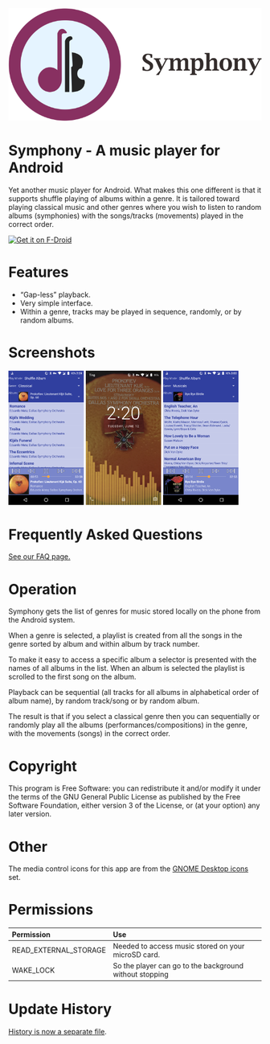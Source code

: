 <img src="fastlane/metadata/android/en-US/images/featureGraphic.png"/>

Symphony - A music player for Android
=====================================
Yet another music player for Android. What makes this one different is that it supports shuffle playing of albums within a genre.
It is tailored toward playing classical music and other genres where you wish to listen to random albums (symphonies) with the songs/tracks (movements) played in the correct order.

<a href="https://f-droid.org/packages/org.fitchfamily.android.symphony/">
    <img src="https://fdroid.gitlab.io/artwork/badge/get-it-on.png"
         alt="Get it on F-Droid" height="80">
</a>

Features
========
- “Gap-less” playback.
- Very simple interface.
- Within a genre, tracks may be played in sequence, randomly, or by random albums.

Screenshots
===========
<img src="fastlane/metadata/android/en-US/images/phoneScreenshots/Screenshot1.png"
width="150"/>
<img src="fastlane/metadata/android/en-US/images/phoneScreenshots/Screenshot2.png"
width="150"/>
<img src="fastlane/metadata/android/en-US/images/phoneScreenshots/Screenshot3.png"
width="150"/>

Frequently Asked Questions
==========================
[See our FAQ page.](FAQ.md)

Operation
=========
Symphony gets the list of genres for music stored locally on the phone from the Android system.

When a genre is selected, a playlist is created from all the songs in the genre sorted by album and within album by track number.

To make it easy to access a specific album a selector is presented with the names of all albums in the list. When an album is selected the playlist is scrolled to the first song on the album.

Playback can be sequential (all tracks for all albums in alphabetical order of album name), by random track/song or by random album.

The result is that if you select a classical genre then you can sequentially or randomly play all the albums (performances/compositions) in the genre, with the movements (songs) in the correct order.

Copyright
=========
This program is Free Software: you can redistribute it and/or modify it under the terms of the GNU General Public License as published by the Free Software Foundation, either version 3 of the License, or (at your option) any later version.

Other
=====
The media control icons for this app are from the [GNOME Desktop icons](https://commons.wikimedia.org/wiki/GNOME_Desktop_icons) set.

Permissions
===========
|Permission|Use|
|:----------|:---|
READ_EXTERNAL_STORAGE|Needed to access music stored on your microSD card.
WAKE_LOCK|So the player can go to the background without stopping

Update History
==============
[History is now a separate file](CHANGELOG.md).

